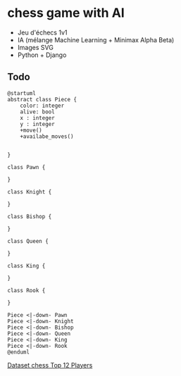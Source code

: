 chess game with AI
===

* Jeu d'échecs 1v1
* IA (mélange Machine Learning + Minimax Alpha Beta)
* Images SVG
* Python + Django

## Todo

```plantuml
@startuml
abstract class Piece {
    color: integer
    alive: bool
    x : integer
    y : integer
    +move()
    +availabe_moves()
    
    
}

class Pawn {
    
}

class Knight {
    
}

class Bishop {
    
}

class Queen {
    
}

class King {
    
}

class Rook {
    
}

Piece <|-down- Pawn
Piece <|-down- Knight
Piece <|-down- Bishop
Piece <|-down- Queen
Piece <|-down- King
Piece <|-down- Rook
@enduml
```



[Dataset chess Top 12 Players](https://www.kaggle.com/datasets/liury123/chess-game-from-12-top-players)